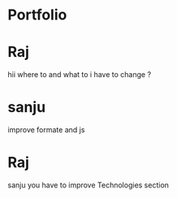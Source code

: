 # Portfolio
# Raj
hii 
where to and what to i have to change ?

# sanju
improve formate and js

# Raj
sanju you have to improve Technologies section 

